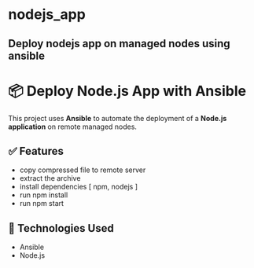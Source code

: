 # nodejs_app
## Deploy nodejs app on managed nodes using ansible

# 📦 Deploy Node.js App with Ansible

This project uses **Ansible** to automate the deployment of a **Node.js application** on remote managed nodes.

## ✅ Features

- copy compressed file to remote server
- extract the archive
- install dependencies [ npm, nodejs ]
- run npm install 
- run npm start

## 🚀 Technologies Used

- Ansible
- Node.js
